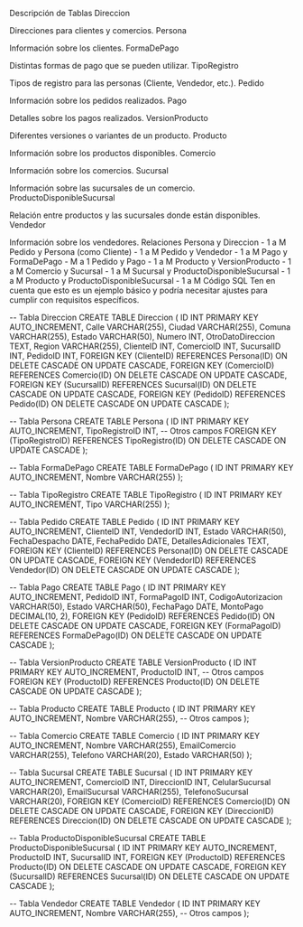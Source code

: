 Descripción de Tablas
Direccion

Direcciones para clientes y comercios.
Persona

Información sobre los clientes.
FormaDePago

Distintas formas de pago que se pueden utilizar.
TipoRegistro

Tipos de registro para las personas (Cliente, Vendedor, etc.).
Pedido

Información sobre los pedidos realizados.
Pago

Detalles sobre los pagos realizados.
VersionProducto

Diferentes versiones o variantes de un producto.
Producto

Información sobre los productos disponibles.
Comercio

Información sobre los comercios.
Sucursal

Información sobre las sucursales de un comercio.
ProductoDisponibleSucursal

Relación entre productos y las sucursales donde están disponibles.
Vendedor

Información sobre los vendedores.
Relaciones
Persona y Direccion - 1 a M
Pedido y Persona (como Cliente) - 1 a M
Pedido y Vendedor - 1 a M
Pago y FormaDePago - M a 1
Pedido y Pago - 1 a M
Producto y VersionProducto - 1 a M
Comercio y Sucursal - 1 a M
Sucursal y ProductoDisponibleSucursal - 1 a M
Producto y ProductoDisponibleSucursal - 1 a M
Código SQL
Ten en cuenta que esto es un ejemplo básico y podría necesitar ajustes para cumplir con requisitos específicos.


-- Tabla Direccion
CREATE TABLE Direccion (
    ID INT PRIMARY KEY AUTO_INCREMENT,
    Calle VARCHAR(255),
    Ciudad VARCHAR(255),
    Comuna VARCHAR(255),
    Estado VARCHAR(50),
    Numero INT,
    OtroDatoDireccion TEXT,
    Region VARCHAR(255),
    ClienteID INT,
    ComercioID INT,
    SucursalID INT,
    PedidoID INT,
    FOREIGN KEY (ClienteID) REFERENCES Persona(ID) ON DELETE CASCADE ON UPDATE CASCADE,
    FOREIGN KEY (ComercioID) REFERENCES Comercio(ID) ON DELETE CASCADE ON UPDATE CASCADE,
    FOREIGN KEY (SucursalID) REFERENCES Sucursal(ID) ON DELETE CASCADE ON UPDATE CASCADE,
    FOREIGN KEY (PedidoID) REFERENCES Pedido(ID) ON DELETE CASCADE ON UPDATE CASCADE
);

-- Tabla Persona
CREATE TABLE Persona (
    ID INT PRIMARY KEY AUTO_INCREMENT,
    TipoRegistroID INT,
    -- Otros campos
    FOREIGN KEY (TipoRegistroID) REFERENCES TipoRegistro(ID) ON DELETE CASCADE ON UPDATE CASCADE
);

-- Tabla FormaDePago
CREATE TABLE FormaDePago (
    ID INT PRIMARY KEY AUTO_INCREMENT,
    Nombre VARCHAR(255)
);

-- Tabla TipoRegistro
CREATE TABLE TipoRegistro (
    ID INT PRIMARY KEY AUTO_INCREMENT,
    Tipo VARCHAR(255)
);

-- Tabla Pedido
CREATE TABLE Pedido (
    ID INT PRIMARY KEY AUTO_INCREMENT,
    ClienteID INT,
    VendedorID INT,
    Estado VARCHAR(50),
    FechaDespacho DATE,
    FechaPedido DATE,
    DetallesAdicionales TEXT,
    FOREIGN KEY (ClienteID) REFERENCES Persona(ID) ON DELETE CASCADE ON UPDATE CASCADE,
    FOREIGN KEY (VendedorID) REFERENCES Vendedor(ID) ON DELETE CASCADE ON UPDATE CASCADE
);

-- Tabla Pago
CREATE TABLE Pago (
    ID INT PRIMARY KEY AUTO_INCREMENT,
    PedidoID INT,
    FormaPagoID INT,
    CodigoAutorizacion VARCHAR(50),
    Estado VARCHAR(50),
    FechaPago DATE,
    MontoPago DECIMAL(10, 2),
    FOREIGN KEY (PedidoID) REFERENCES Pedido(ID) ON DELETE CASCADE ON UPDATE CASCADE,
    FOREIGN KEY (FormaPagoID) REFERENCES FormaDePago(ID) ON DELETE CASCADE ON UPDATE CASCADE
);

-- Tabla VersionProducto
CREATE TABLE VersionProducto (
    ID INT PRIMARY KEY AUTO_INCREMENT,
    ProductoID INT,
    -- Otros campos
    FOREIGN KEY (ProductoID) REFERENCES Producto(ID) ON DELETE CASCADE ON UPDATE CASCADE
);

-- Tabla Producto
CREATE TABLE Producto (
    ID INT PRIMARY KEY AUTO_INCREMENT,
    Nombre VARCHAR(255),
    -- Otros campos
);

-- Tabla Comercio
CREATE TABLE Comercio (
    ID INT PRIMARY KEY AUTO_INCREMENT,
    Nombre VARCHAR(255),
    EmailComercio VARCHAR(255),
    Telefono VARCHAR(20),
    Estado VARCHAR(50)
);

-- Tabla Sucursal
CREATE TABLE Sucursal (
    ID INT PRIMARY KEY AUTO_INCREMENT,
    ComercioID INT,
    DireccionID INT,
    CelularSucursal VARCHAR(20),
    EmailSucursal VARCHAR(255),
    TelefonoSucursal VARCHAR(20),
    FOREIGN KEY (ComercioID) REFERENCES Comercio(ID) ON DELETE CASCADE ON UPDATE CASCADE,
    FOREIGN KEY (DireccionID) REFERENCES Direccion(ID) ON DELETE CASCADE ON UPDATE CASCADE
);

-- Tabla ProductoDisponibleSucursal
CREATE TABLE ProductoDisponibleSucursal (
    ID INT PRIMARY KEY AUTO_INCREMENT,
    ProductoID INT,
    SucursalID INT,
    FOREIGN KEY (ProductoID) REFERENCES Producto(ID) ON DELETE CASCADE ON UPDATE CASCADE,
    FOREIGN KEY (SucursalID) REFERENCES Sucursal(ID) ON DELETE CASCADE ON UPDATE CASCADE
);

-- Tabla Vendedor
CREATE TABLE Vendedor (
    ID INT PRIMARY KEY AUTO_INCREMENT,
    Nombre VARCHAR(255),
    -- Otros campos
 );
